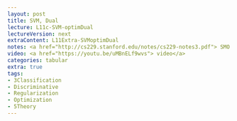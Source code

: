 ```yaml
---
layout: post
title: SVM, Dual
lecture: L11c-SVM-optimDual 
lectureVersion: next
extraContent: L11Extra-SVMoptimDual
notes: <a href="http://cs229.stanford.edu/notes/cs229-notes3.pdf"> SMO </a> + <a href="https://pdfs.semanticscholar.org/d1fa/8485ad749d51e7470d801bc1931706597601.pdf"> Paper SMO </a>
video: <a href="https://youtu.be/uMBnELf9wvs"> video</a> 
categories: tabular
extra: true
tags:
- 3Classification
- Discriminative
- Regularization
- Optimization
- 5Theory
---
```

